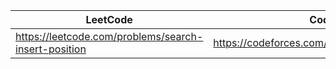 |LeetCode   |Codeforces     |    
|-----------|---------------|
| https://leetcode.com/problems/search-insert-position |   https://codeforces.com/problemset/problem/1445/A |
